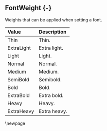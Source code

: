 ## FontWeight {-}

Weights that can be applied when setting a font.

| **Value** | **Description** |
| :-- | :-- |
| Thin | Thin. |
| ExtraLight | Extra light. |
| Light | Light. |
| Normal | Normal. |
| Medium | Medium. |
| SemiBold | Semibold. |
| Bold | Bold. |
| ExtraBold | Extra bold. |
| Heavy | Heavy. |
| ExtraHeavy | Extra heavy. |

\newpage